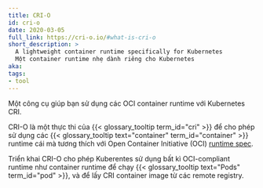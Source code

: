 ```yaml
---
title: CRI-O
id: cri-o
date: 2020-03-05
full_link: https://cri-o.io/#what-is-cri-o
short_description: >
  A lightweight container runtime specifically for Kubernetes
  Một container runtime nhẹ dành riêng cho Kubernetes
aka:
tags:
- tool
---
```

Một công cụ giúp bạn sử dụng các OCI container runtime với Kubernetes CRI.

<!--more-->

CRI-O là một thực thi của {{< glossary_tooltip term_id="cri" >}} để cho phép sử dụng các {{< glossary_tooltip text="container" term_id="container" >}} runtime cái mà tương thích với Open Container Initiative (OCI)
[runtime spec](http://www.github.com/opencontainers/runtime-spec).

Triển khai CRI-O cho phép Kuberentes sử dụng bất kì OCI-compliant runtime như container runtime để chạy {{< glossary_tooltip text="Pods" term_id="pod" >}}, và để lấy CRI container image từ các remote registry.